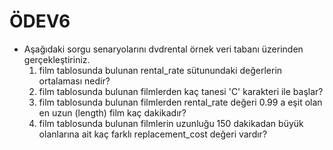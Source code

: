 # ÖDEV6
* Aşağıdaki sorgu senaryolarını dvdrental örnek veri tabanı üzerinden gerçekleştiriniz.
  1. film tablosunda bulunan rental_rate sütunundaki değerlerin ortalaması nedir?
  2. film tablosunda bulunan filmlerden kaç tanesi 'C' karakteri ile başlar?
  3. film tablosunda bulunan filmlerden rental_rate değeri 0.99 a eşit olan en uzun (length) film kaç dakikadır?
  4. film tablosunda bulunan filmlerin uzunluğu 150 dakikadan büyük olanlarına ait kaç farklı replacement_cost değeri vardır?
